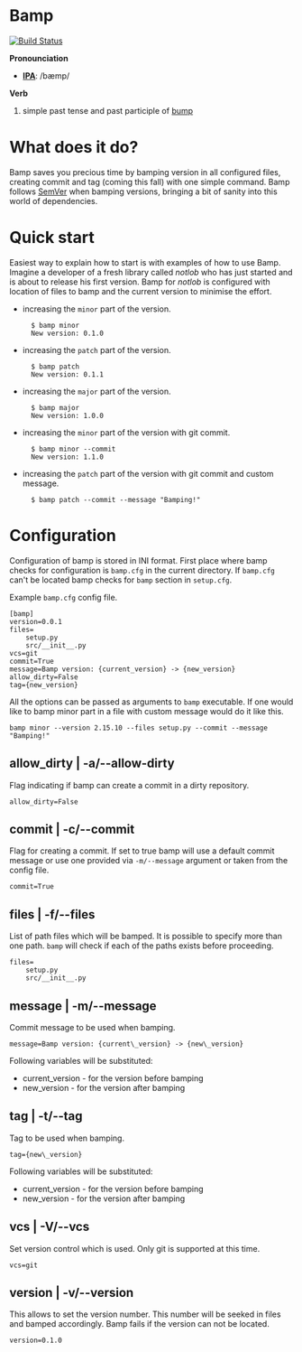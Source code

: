 Bamp
=====
[![Build Status](https://travis-ci.org/inirudebwoy/bamp.svg?branch=master)](https://travis-ci.org/inirudebwoy/bamp)

**Pronounciation**

- [**IPA**](https://en.wiktionary.org/wiki/Wiktionary:International_Phonetic_Alphabet): /bæmp/

**Verb**

1. simple past tense and past participle of [bump](https://stackoverflow.com/questions/4181185/what-does-bump-version-stand-for)

What does it do?
=====================
Bamp saves you precious time by bamping version in all configured files, creating
commit and tag (coming this fall) with one simple command.
Bamp follows [SemVer](http://semver.org/) when bamping versions, bringing a bit of sanity into this
world of dependencies.

Quick start
==============
Easiest way to explain how to start is with examples of how to use Bamp.
Imagine a developer of a fresh library called *notlob* who has just started and is about
to release his first version. Bamp for *notlob* is configured with location of files
to bamp and the current version to minimise the effort.

* increasing the `minor` part of the version.

        $ bamp minor
        New version: 0.1.0

* increasing the `patch` part of the version.

        $ bamp patch
        New version: 0.1.1

* increasing the `major` part of the version.

        $ bamp major
        New version: 1.0.0

* increasing the `minor` part of the version with git commit.

        $ bamp minor --commit
        New version: 1.1.0

* increasing the `patch` part of the version with git commit and custom message.

        $ bamp patch --commit --message "Bamping!"

Configuration
=================

Configuration of bamp is stored in INI format. First place where bamp checks
for configuration is `bamp.cfg` in the current directory. If `bamp.cfg` can't be located
bamp checks for `bamp` section in `setup.cfg`.

Example `bamp.cfg` config file.

    [bamp]
    version=0.0.1
    files=
        setup.py
        src/__init__.py
    vcs=git
    commit=True
    message=Bamp version: {current_version} -> {new_version}
    allow_dirty=False
    tag={new_version}

All the options can be passed as arguments to `bamp` executable. If one would like
to bamp minor part in a file with custom message would do it like this.

    bamp minor --version 2.15.10 --files setup.py --commit --message "Bamping!"

allow_dirty | -a/--allow-dirty
-------------------------------------
Flag indicating if bamp can create a commit in a dirty repository.

    allow_dirty=False

commit | -c/--commit
------------------------
Flag for creating a commit. If set to true bamp will use a default commit message or
use one provided via `-m/--message` argument or taken from the config file.

    commit=True

files | -f/--files
----------------------
List of path files which will be bamped. It is possible to specify more than one path.
`bamp` will check if each of the paths exists before proceeding.

    files=
        setup.py
        src/__init__.py

message | -m/--message
---------------------------
Commit message to be used when bamping.

    message=Bamp version: {current\_version} -> {new\_version}

Following variables will be substituted:
* current_version - for the version before bamping
* new_version - for the version after bamping

tag | -t/--tag
-----------------
Tag to be used when bamping.

    tag={new\_version}

Following variables will be substituted:
* current_version - for the version before bamping
* new_version - for the version after bamping


vcs | -V/--vcs
-----------------
Set version control which is used. Only git is supported at this time.

    vcs=git

version | -v/--version
---------------------------
This allows to set the version number. This number will be seeked in files and
bamped accordingly. Bamp fails if the version can not be located.

    version=0.1.0
